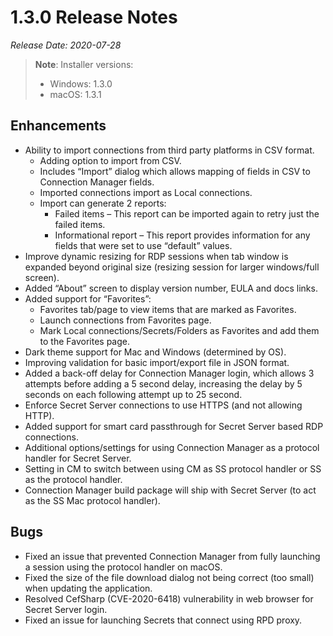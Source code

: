 [title]: # (1.3.0 Release)
[tags]: # (release notes)
[priority]: # (892)
# 1.3.0 Release Notes

*Release Date: 2020-07-28*

>**Note**: Installer versions:
> * Windows: 1.3.0
> * macOS: 1.3.1

## Enhancements

* Ability to import connections from third party platforms in CSV format.
  * Adding option to import from CSV.
  * Includes “Import” dialog which allows mapping of fields in CSV to Connection Manager fields.
  * Imported connections import as Local connections.
  * Import can generate 2 reports:
    * Failed items – This report can be imported again to retry just the failed items.
    * Informational report – This report provides information for any fields that were set to use “default” values.
* Improve dynamic resizing for RDP sessions when tab window is expanded beyond original size (resizing session for larger windows/full screen).
* Added “About” screen to display version number, EULA and docs links.
* Added support for “Favorites”:
  * Favorites tab/page to view items that are marked as Favorites.
  * Launch connections from Favorites page.
  * Mark Local connections/Secrets/Folders as Favorites and add them to the Favorites page.
* Dark theme support for Mac and Windows (determined by OS).
* Improving validation for basic import/export file in JSON format.
* Added a back-off delay for Connection Manager login, which allows 3 attempts before adding a 5 second delay, increasing the delay by 5 seconds on each following attempt up to 25 second.
* Enforce Secret Server connections to use HTTPS (and not allowing HTTP).
* Added support for smart card passthrough for Secret Server based RDP connections.
* Additional options/settings for using Connection Manager as a protocol handler for Secret Server.
* Setting in CM to switch between using CM as SS protocol handler or SS as the protocol handler.
* Connection Manager build package will ship with Secret Server (to act as the SS Mac protocol handler).

## Bugs

* Fixed an issue that prevented Connection Manager from fully launching a session using the protocol handler on macOS.
* Fixed the size of the file download dialog not being correct (too small) when updating the application.
* Resolved CefSharp (CVE-2020-6418) vulnerability in web browser for Secret Server login.
* Fixed an issue for launching Secrets that connect using RPD proxy.
